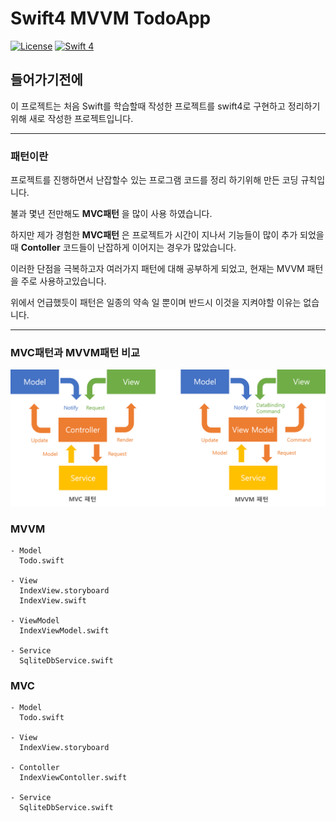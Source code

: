 # Swift4 MVVM TodoApp

[![License](http://img.shields.io/badge/License-MIT-green.svg?style=flat)](https://github.com/clintjang/JWSBoltsSwiftSample/blob/master/LICENSE) [![Swift 4](https://img.shields.io/badge/swift-4.0-orange.svg?style=flat)](https://swift.org)

## 들어가기전에

이 프로젝트는 처음 Swift를 학습할때 작성한 프로젝트를 swift4로 구현하고 정리하기 위해 새로 작성한 프로젝트입니다.

---

### 패턴이란

프로젝트를 진행하면서 난잡할수 있는 프로그램 코드를 정리 하기위해 만든 코딩 규칙입니다.

불과 몇년 전만해도 **MVC패턴** 을 많이 사용 하였습니다.

하지만 제가 경험한 **MVC패턴** 은 프로젝트가 시간이 지나서 기능들이 많이 추가 되었을 때 **Contoller** 코드들이 난잡하게 이어지는 경우가 많았습니다.

이러한 단점을 극복하고자 여러가지 패턴에 대해 공부하게 되었고, 현재는 MVVM 패턴을 주로 사용하고있습니다.

위에서 언급했듯이 패턴은 일종의 약속 일 뿐이며 반드시 이것을 지켜야할 이유는 없습니다.

---

### MVC패턴과 MVVM패턴 비교

![img1](https://github.com/k00432/Swift4-MVVM-TodoApp/blob/master/img/pigure1.png?raw=true)

### MVVM

```
- Model
  Todo.swift

- View
  IndexView.storyboard
  IndexView.swift

- ViewModel
  IndexViewModel.swift

- Service
  SqliteDbService.swift
```

### MVC

```
- Model
  Todo.swift

- View
  IndexView.storyboard

- Contoller
  IndexViewContoller.swift

- Service
  SqliteDbService.swift
```
